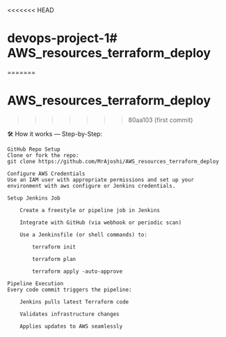 <<<<<<< HEAD
# devops-project-1# AWS_resources_terraform_deploy
=======
# AWS_resources_terraform_deploy
>>>>>>> 80aa103 (first commit)

🛠️ How it works — Step-by-Step:

    GitHub Repo Setup
    Clone or fork the repo:
    git clone https://github.com/MrAjoshi/AWS_resources_terraform_deploy

    Configure AWS Credentials
    Use an IAM user with appropriate permissions and set up your environment with aws configure or Jenkins credentials.

    Setup Jenkins Job

        Create a freestyle or pipeline job in Jenkins

        Integrate with GitHub (via webhook or periodic scan)

        Use a Jenkinsfile (or shell commands) to:

            terraform init

            terraform plan

            terraform apply -auto-approve

    Pipeline Execution
    Every code commit triggers the pipeline:

        Jenkins pulls latest Terraform code

        Validates infrastructure changes

        Applies updates to AWS seamlessly
